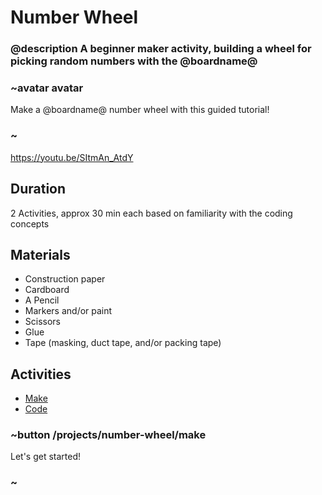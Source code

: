# Number Wheel

### @description A beginner maker activity, building a wheel for picking random numbers with the @boardname@

### ~avatar avatar

Make a @boardname@ number wheel with this guided tutorial!

### ~

https://youtu.be/SItmAn_AtdY

## Duration

2 Activities, approx 30 min each based on familiarity with the coding concepts

## Materials

* Construction paper
* Cardboard
* A Pencil
* Markers and/or paint
* Scissors
* Glue
* Tape (masking, duct tape, and/or packing tape)

## Activities

* [Make](/projects/number-wheel/make)
* [Code](/projects/number-wheel/code)

### ~button /projects/number-wheel/make

Let's get started!

### ~
